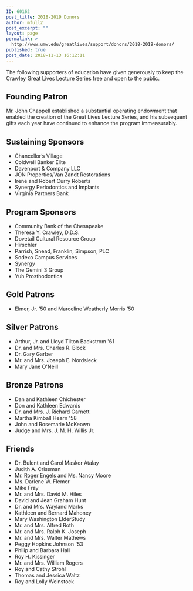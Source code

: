 ```yaml
---
ID: 60162
post_title: 2018-2019 Donors
author: mfull2
post_excerpt: ""
layout: page
permalink: >
  http://www.umw.edu/greatlives/support/donors/2018-2019-donors/
published: true
post_date: 2018-11-13 16:12:11
---
```

The following supporters of education have given generously to keep the Crawley Great Lives Lecture Series free and open to the public.
<h2>Founding Patron</h2>
Mr. John Chappell established a substantial operating endowment that enabled the creation of the Great Lives Lecture Series, and his subsequent gifts each year have continued to enhance the program immeasurably.
<h2>Sustaining Sponsors</h2>
<ul>
 	<li>Chancellor’s Village</li>
 	<li>Coldwell Banker Elite</li>
 	<li>Davenport &amp; Company LLC</li>
 	<li>JON Properties/Van Zandt Restorations</li>
 	<li>Irene and Robert Curry Roberts</li>
 	<li>Synergy Periodontics and Implants</li>
 	<li>Virginia Partners Bank</li>
</ul>
<h2>Program Sponsors</h2>
<ul>
 	<li>Community Bank of the Chesapeake</li>
 	<li>Theresa Y. Crawley, D.D.S.</li>
 	<li>Dovetail Cultural Resource Group</li>
 	<li>Hirschler</li>
 	<li>Parrish, Snead, Franklin, Simpson, PLC</li>
 	<li>Sodexo Campus Services</li>
 	<li>Synergy</li>
 	<li>The Gemini 3 Group</li>
 	<li>Yuh Prosthodontics</li>
</ul>
<h2>Gold Patrons</h2>
<ul>
 	<li>Elmer, Jr. ’50 and Marceline Weatherly Morris ’50</li>
</ul>
<h2>Silver Patrons</h2>
<ul>
 	<li>Arthur, Jr. and Lloyd Tilton Backstrom '61</li>
 	<li>Dr. and Mrs. Charles R. Block</li>
 	<li>Dr. Gary Garber</li>
 	<li>Mr. and Mrs. Joseph E. Nordsieck</li>
 	<li>Mary Jane O'Neill</li>
</ul>
<h2>Bronze Patrons</h2>
<ul>
 	<li>Dan and Kathleen Chichester</li>
 	<li>Don and Kathleen Edwards</li>
 	<li>Dr. and Mrs. J. Richard Garnett</li>
 	<li>Martha Kimball Hearn '58</li>
 	<li>John and Rosemarie McKeown</li>
 	<li>Judge and Mrs. J. M. H. Willis Jr.</li>
</ul>
<h2>Friends</h2>
<ul>
 	<li>Dr. Bulent and Carol Masker Atalay</li>
 	<li>Judith A. Crissman</li>
 	<li>Mr. Roger Engels and Ms. Nancy Moore</li>
 	<li>Ms. Darlene W. Flemer</li>
 	<li>Mike Fray</li>
 	<li>Mr. and Mrs. David M. Hiles</li>
 	<li>David and Jean Graham Hunt</li>
 	<li>Dr. and Mrs. Wayland Marks</li>
 	<li>Kathleen and Bernard Mahoney</li>
 	<li>Mary Washington ElderStudy</li>
 	<li>Mr. and Mrs. Alfred Roth</li>
 	<li>Mr. and Mrs. Ralph K. Joseph</li>
 	<li>Mr. and Mrs. Walter Mathews</li>
 	<li>Peggy Hopkins Johnson '53</li>
 	<li>Philip and Barbara Hall</li>
 	<li>Roy H. Kissinger</li>
 	<li>Mr. and Mrs. William Rogers</li>
 	<li>Roy and Cathy Strohl</li>
 	<li>Thomas and Jessica Waltz</li>
 	<li>Roy and Lolly Weinstock</li>
</ul>